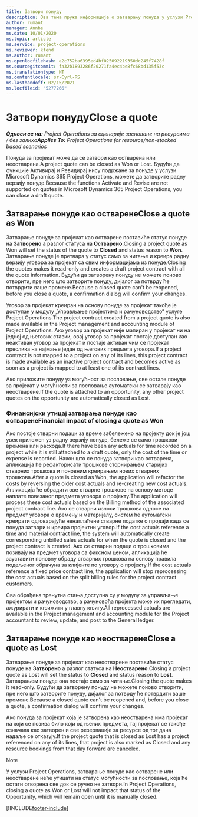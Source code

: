```yaml
---
title: Затвори понуду
description: Ова тема пружа информације о затварању понуда у услузи Project Operations.
author: rumant
manager: Annbe
ms.date: 10/01/2020
ms.topic: article
ms.service: project-operations
ms.reviewer: kfend
ms.author: rumant
ms.openlocfilehash: a2c752ba6395ed4bf025092219350dc245f7428f
ms.sourcegitcommit: fa32b1893286f20271fa4ec4be8fc68bd135f53c
ms.translationtype: HT
ms.contentlocale: sr-Cyrl-RS
ms.lasthandoff: 02/15/2021
ms.locfileid: "5277266"
---
```

# <a name="close-a-quote"></a><span data-ttu-id="20571-103">Затвори понуду</span><span class="sxs-lookup"><span data-stu-id="20571-103">Close a quote</span></span>

<span data-ttu-id="20571-104">_**Односи се на:** Project Operations за сценарије засноване на ресурсима / без залиха_</span><span class="sxs-lookup"><span data-stu-id="20571-104">_**Applies To:** Project Operations for resource/non-stocked based scenarios_</span></span>

<span data-ttu-id="20571-105">Понуда за пројекат може да се затвори као остварена или неостварена.</span><span class="sxs-lookup"><span data-stu-id="20571-105">A project quote can be closed as Won or Lost.</span></span> <span data-ttu-id="20571-106">Будући да функције Активирај и Ревидирај нису подржане за понуде у услузи Microsoft Dynamics 365 Project Operations, можете да затворите радну верзију понуде.</span><span class="sxs-lookup"><span data-stu-id="20571-106">Because the functions Activate and Revise are not supported on quotes in Microsoft Dynamics 365 Project Operations, you can close a draft quote.</span></span>

## <a name="close-a-quote-as-won"></a><span data-ttu-id="20571-107">Затварање понуде као остварене</span><span class="sxs-lookup"><span data-stu-id="20571-107">Close a quote as Won</span></span>

<span data-ttu-id="20571-108">Затварање понуде за пројекат као остварене поставиће статус понуде на **Затворено** а разлог статуса на **Остварено**.</span><span class="sxs-lookup"><span data-stu-id="20571-108">Closing a project quote as Won will set the status of the quote to **Closed** and status reason to **Won**.</span></span> <span data-ttu-id="20571-109">Затварање понуде је претвара у статус само за читање и креира радну верзију уговора за пројекат са свим информацијама из понуде.</span><span class="sxs-lookup"><span data-stu-id="20571-109">Closing the quotes makes it read-only and creates a draft project contract with all the quote information.</span></span> <span data-ttu-id="20571-110">Будући да затворену понуду не можете поново отворити, пре него што затворите понуду, дијалог за потврду ће потврдити ваше промене.</span><span class="sxs-lookup"><span data-stu-id="20571-110">Because a closed quote can't be reopened, before you close a quote, a confirmation dialog will confirm your changes.</span></span>

<span data-ttu-id="20571-111">Уговор за пројекат креиран на основу понуде за пројекат такође је доступан у модулу „Управљање пројектима и рачуноводство“ услуге Project Operations.</span><span class="sxs-lookup"><span data-stu-id="20571-111">The project contract created from a project quote is also made available in the Project management and accounting module of Project Operations.</span></span> <span data-ttu-id="20571-112">Ако уговор за пројекат није мапиран у пројекат ни на једној од његових ставки, овај уговор за пројекат постаје доступан као неактиван уговор за пројекат и постаје активан чим се пројекат преслика на најмање један од његових предмета уговора.</span><span class="sxs-lookup"><span data-stu-id="20571-112">If a project contract is not mapped to a project on any of its lines, this project contract is made available as an inactive project contract and becomes active as soon as a project is mapped to at least one of its contract lines.</span></span>

<span data-ttu-id="20571-113">Ако приложите понуду уз могућност за пословање, све остале понуде за пројекат у могућности за пословање аутоматски се затварају као неостварене.</span><span class="sxs-lookup"><span data-stu-id="20571-113">If the quote is attached to an opportunity, any other project quotes on the opportunity are automatically closed as Lost.</span></span>

### <a name="financial-impact-of-closing-a-quote-as-won"></a><span data-ttu-id="20571-114">Финансијски утицај затварања понуде као остварене</span><span class="sxs-lookup"><span data-stu-id="20571-114">Financial impact of closing a quote as Won</span></span>

<span data-ttu-id="20571-115">Ако постоје стварни подаци за време забележено на пројекту док је још увек приложен уз радну верзију понуде, бележе се само трошкови времена или расхода.</span><span class="sxs-lookup"><span data-stu-id="20571-115">If there have been any actuals for time recorded on a project while it is still attached to a draft quote, only the cost of the time or expense is recorded.</span></span> <span data-ttu-id="20571-116">Након што се понуда затвори као остварена, апликација ће рефакторисати трошкове сторнирањем старијих стварних трошкова и поновним креирањем нових стварних трошкова.</span><span class="sxs-lookup"><span data-stu-id="20571-116">After a quote is closed as Won, the application will refactor the costs by reversing the older cost actuals and re-creating new cost actuals.</span></span> <span data-ttu-id="20571-117">Апликација ће обрадити ове стварне трошкове на основу методе наплате повезаног предмета уговора о пројекту.</span><span class="sxs-lookup"><span data-stu-id="20571-117">The application will process these cost actuals based on the Billing method of the associated project contract line.</span></span> <span data-ttu-id="20571-118">Ако се стварни износи трошкова односе на предмет уговора о времену и материјалу, систем ће аутоматски креирати одговарајуће ненаплаћене стварне податке о продаји када се понуда затвори и креира пројектни уговор.</span><span class="sxs-lookup"><span data-stu-id="20571-118">If the cost actuals reference a time and material contract line, the system will automatically create corresponding unbilled sales actuals for when the quote is closed and the project contract is created.</span></span> <span data-ttu-id="20571-119">Ако се стварни подаци о трошковима позивају на предмет уговора са фиксном ценом, апликација ће зауставити поновну обраду стварних трошкова на основу правила подељеног обрачуна за клијенте по уговору о пројекту.</span><span class="sxs-lookup"><span data-stu-id="20571-119">If the cost actuals reference a fixed price contract line, the application will stop reprocessing the cost actuals based on the split billing rules for the project contract customers.</span></span>

<span data-ttu-id="20571-120">Сва обрађена тренутна стања доступна су у модулу за управљање пројектом и рачуноводство, а рачуновођа пројекта може их прегледати, ажурирати и књижити у главну књигу.</span><span class="sxs-lookup"><span data-stu-id="20571-120">All reprocessed actuals are available in the Project management and accounting module for the Project accountant to review, update, and post to the General ledger.</span></span> 

## <a name="close-a-quote-as-lost"></a><span data-ttu-id="20571-121">Затварање понуде као неостварене</span><span class="sxs-lookup"><span data-stu-id="20571-121">Close a quote as Lost</span></span>

<span data-ttu-id="20571-122">Затварање понуде за пројекат као неостварене поставиће статус понуде на **Затворено** а разлог статуса на **Неостварено**.</span><span class="sxs-lookup"><span data-stu-id="20571-122">Closing a project quote as Lost will set the status to **Closed** and status reason to **Lost**.</span></span> <span data-ttu-id="20571-123">Затварањем понуде она постаје само за читање.</span><span class="sxs-lookup"><span data-stu-id="20571-123">Closing the quote makes it read-only.</span></span> <span data-ttu-id="20571-124">Будући да затворену понуду не можете поново отворити, пре него што затворите понуду, дијалог за потврду ће потврдити ваше промене.</span><span class="sxs-lookup"><span data-stu-id="20571-124">Because a closed quote can't be reopened and, before you close a quote, a confirmation dialog will confirm your changes.</span></span>

<span data-ttu-id="20571-125">Ако понуда за пројекат која је затворена као неостварена има пројекат на који се позива било који од њених предмета, тај пројекат се такође означава као затворен и све резервације за ресурсе од тог дана надаље се отказују.</span><span class="sxs-lookup"><span data-stu-id="20571-125">If the project quote that is closed as Lost has a project referenced on any of its lines, that project is also marked as Closed and any resource bookings from that day forward are canceled.</span></span>

> [!NOTE]
> <span data-ttu-id="20571-126">У услузи Project Operations, затварање понуде као остварене или неостварене неће утицати на статус могућности за пословање, која ће остати отворена све док се ручно не затвори.</span><span class="sxs-lookup"><span data-stu-id="20571-126">In Project Operations, closing a quote as Won or Lost will not impact that status of the Opportunity, which will remain open until it is manually closed.</span></span>


[!INCLUDE[footer-include](../includes/footer-banner.md)]